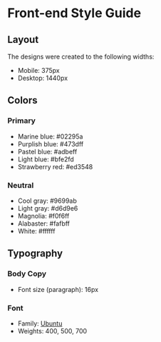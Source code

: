 # Front-end Style Guide

## Layout

The designs were created to the following widths:

- Mobile: 375px
- Desktop: 1440px

## Colors

### Primary

- Marine blue: #02295a
- Purplish blue: #473dff
- Pastel blue: #adbeff
- Light blue: #bfe2fd
- Strawberry red: #ed3548

### Neutral

- Cool gray: #9699ab
- Light gray: #d6d9e6
- Magnolia: #f0f6ff
- Alabaster: #fafbff
- White: #ffffff

## Typography

### Body Copy

- Font size (paragraph): 16px

### Font

- Family: [Ubuntu](https://fonts.google.com/specimen/Ubuntu)
- Weights: 400, 500, 700
